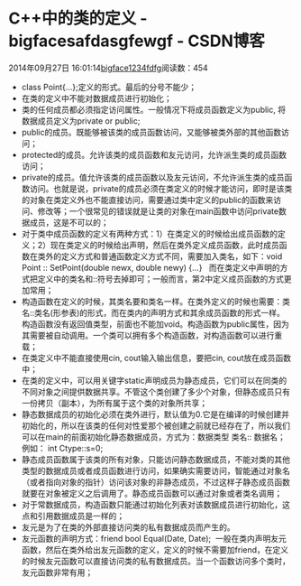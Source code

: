 # C++中的类的定义 - bigfacesafdasgfewgf - CSDN博客





2014年09月27日 16:01:14[bigface1234fdfg](https://me.csdn.net/puqutogether)阅读数：454








- class Point{...};定义的形式。最后的分号不能少；
- 在类的定义中不能对数据成员进行初始化；
- 类的任何成员都必须指定访问属性。一般情况下将成员函数定义为public, 将数据成员定义为private or public;
- public的成员。既能够被该类的成员函数访问，又能够被类外部的其他函数访问；
- protected的成员。允许该类的成员函数和友元访问，允许派生类的成员函数访问；
- private的成员。值允许该类的成员函数以及友元访问，不允许派生类的成员函数访问。也就是说，private的成员必须在类定义的时候才能访问，即时是该类的对象在类定义外也不能直接访问，需要通过类中定义的public的函数来访问、修改等；一个很常见的错误就是让类的对象在main函数中访问private数据成员，这是不可以的；
- 对于类中成员函数的定义有两种方式：1）在类定义的时候给出成员函数的定义；2）现在类定义的时候给出声明，然后在类外定义成员函数，此时成员函数在类外的定义方式和普通函数定义方式不同，需要加入类名，如下：void Point :: SetPoint(double newx, double newy) {...}   而在类定义中声明的方式把定义中的类名和::符号去掉即可；一般而言，第2中定义成员函数的方式更加常用；
- 构造函数在定义的时候，其类名要和类名一样。在类外定义的时候也需要：类名::类名(形参表)的形式，而在类内的声明方式和其余成员函数的形式一样。构造函数没有返回值类型，前面也不能加void。构造函数为public属性，因为其需要被自动调用。一个类可以拥有多个构造函数，对构造函数可以进行重载；
- 在类定义中不能直接使用cin, cout输入输出信息，要把cin, cout放在成员函数中；
- 在类的定义中，可以用关键字static声明成员为静态成员，它们可以在同类的不同对象之间提供数据共享。不管这个类创建了多少个对象，但静态成员只有一份拷贝（副本），为所有属于这个类的对象所共享；
- 静态数据成员的初始化必须在类外进行，默认值为0.它是在编译的时候创建并初始化的，所以在该类的任何对性爱那个被创建之前就已经存在了，所以我们可以在main的前面初始化静态数据成员，方式为：数据类型 类名:: 数据名； 例如： int Ctype::s=0; 
- 静态成员函数属于该类的所有对象，只能访问静态数据成员，不能对类的其他类型的数据成员或者成员函数进行访问，如果确实需要访问，智能通过对象名（或者指向对象的指针）访问该对象的非静态成员，不过这样子静态成员函数就要在对象被定义之后调用了。静态成员函数可以通过对象或者类名调用；
- 对于常数据成员，构造函数只能通过初始化列表对该数据成员进行初始化，这点和引用数据成员是一样的；
- 友元是为了在类的外部直接访问类的私有数据成员而产生的。
- 友元函数的声明方式：friend bool Equal(Date, Date);  一般在类内声明友元函数，然后在类外给出友元函数的定义，定义的时候不需要加friend，在定义的时候友元函数可以直接访问类的私有数据成员。当一个函数访问多个类时，友元函数非常有用；




